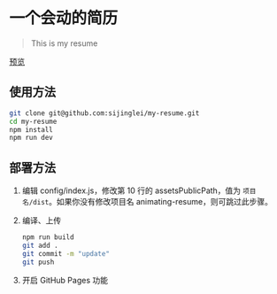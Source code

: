 # 一个会动的简历

> This is my resume

[预览](https://jirengu-inc.github.io/my-resume/dist/)

## 使用方法

``` bash
git clone git@github.com:sijinglei/my-resume.git
cd my-resume
npm install
npm run dev
```

## 部署方法


1. 编辑 config/index.js，修改第 10 行的 assetsPublicPath，值为 `项目名/dist`。如果你没有修改项目名 animating-resume，则可跳过此步骤。

2. 编译、上传
    ``` bash
    npm run build
    git add .
    git commit -m "update"
    git push
    ```

3. 开启 GitHub Pages 功能


